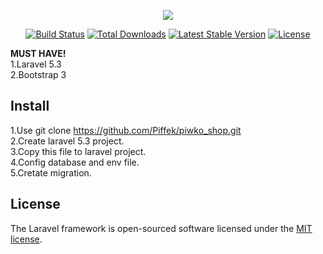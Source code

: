 <p align="center"><img src="https://laravel.com/assets/img/components/logo-laravel.svg"></p>

<p align="center">
<a href="https://travis-ci.org/laravel/framework"><img src="https://travis-ci.org/laravel/framework.svg" alt="Build Status"></a>
<a href="https://packagist.org/packages/laravel/framework"><img src="https://poser.pugx.org/laravel/framework/d/total.svg" alt="Total Downloads"></a>
<a href="https://packagist.org/packages/laravel/framework"><img src="https://poser.pugx.org/laravel/framework/v/stable.svg" alt="Latest Stable Version"></a>
<a href="https://packagist.org/packages/laravel/framework"><img src="https://poser.pugx.org/laravel/framework/license.svg" alt="License"></a>
</p>

<b>MUST HAVE!</b><br>
1.Laravel 5.3<br>
2.Bootstrap 3

## Install
1.Use git clone https://github.com/Piffek/piwko_shop.git<br>
2.Create laravel 5.3 project.<br>
3.Copy this file to laravel project.<br>
4.Config database and env file.<br>
5.Cretate migration.



## License

The Laravel framework is open-sourced software licensed under the [MIT license](http://opensource.org/licenses/MIT).

